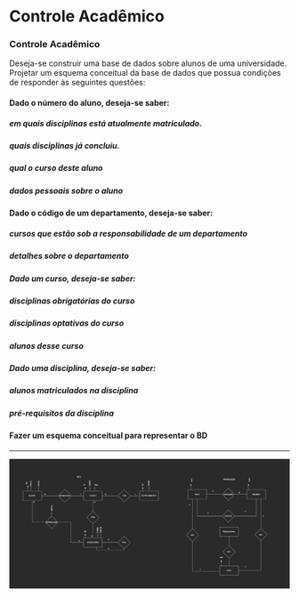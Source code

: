 # Controle Acadêmico
###  Controle Acadêmico
Deseja-se construir uma base de dados sobre alunos de uma universidade. Projetar um esquema
conceitual da base de dados que possua condições de responder às seguintes questões:
#### Dado o número do aluno, deseja-se saber:
##### em quais disciplinas está atualmente matriculado.
##### quais disciplinas já concluiu.
##### qual o curso deste aluno
##### dados pessoais sobre o aluno
#### Dado o código de um departamento, deseja-se saber:
##### cursos que estão sob a responsabilidade de um departamento
##### detalhes sobre o departamento
##### Dado um curso, deseja-se saber:
##### disciplinas obrigatórias do curso
##### disciplinas optativas do curso
##### alunos desse curso
##### Dado uma disciplina, deseja-se saber:
##### alunos matriculados na disciplina
##### pré-requisitos da disciplina
#### Fazer um esquema conceitual para representar o BD

----



<div align="center">
<img src="https://raw.githubusercontent.com/Joseal19/FACUL-UTFPR/main/Banco-De-Dados-1/Atividade/Controle%20Acadêmico/Controle_Acadêmico.jpeg">
</div>
